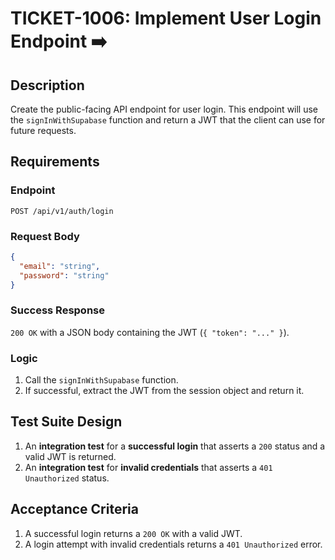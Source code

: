 # TICKET-1006: Implement User Login Endpoint ➡️

## Description
Create the public-facing API endpoint for user login. This endpoint will use the `signInWithSupabase` function and return a JWT that the client can use for future requests.

## Requirements

### Endpoint
`POST /api/v1/auth/login`

### Request Body
```json
{
  "email": "string",
  "password": "string"
}
```

### Success Response
`200 OK` with a JSON body containing the JWT (`{ "token": "..." }`).

### Logic
1. Call the `signInWithSupabase` function.
2. If successful, extract the JWT from the session object and return it.

## Test Suite Design
1. An **integration test** for a **successful login** that asserts a `200` status and a valid JWT is returned.
2. An **integration test** for **invalid credentials** that asserts a `401 Unauthorized` status.

## Acceptance Criteria
1. A successful login returns a `200 OK` with a valid JWT.
2. A login attempt with invalid credentials returns a `401 Unauthorized` error. 